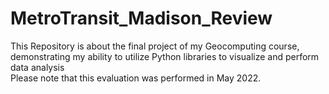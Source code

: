 # MetroTransit_Madison_Review
This Repository is about the final project of my Geocomputing course, demonstrating my ability to utilize Python libraries to visualize and perform data analysis<br>
Please note that this evaluation was performed in May 2022.
